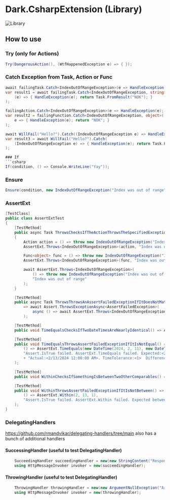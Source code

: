 # Dark.CsharpExtension (Library)
![Library](https://github.com/MarkusRodler/Dark.CsharpExtension/workflows/.NET/badge.svg)

## How to use

### Try (only for Actions)
```csharp
Try(DangerousAction(), (WtfHappenedException e) => { });
```

### Catch Exception from Task, Action or Func
```csharp
await failingTask.Catch<IndexOutOfRangeException>(e => HandleException(e));
var result1 = await failingTask.Catch<IndexOutOfRangeException, string>(
    (e) => { HandleException(e); return Task.FromResult("NOK"); }
);

failingAction.Catch<IndexOutOfRangeException>(e => HandleException(e););
var result2 = failingFunction.Catch<IndexOutOfRangeException, object>(
    e => { HandleException(e); return "NOK"; }
);

await WillFail("Hello?").Catch((IndexOutOfRangeException e) => HandleException(e););
var result3 = await WillFail("Hello?").Catch(
    (IndexOutOfRangeException e) => { HandleException(e); return Task.FromResult("NOK"); }
);

### If
```csharp
If(condition, () => Console.WriteLine("Yay"));
```

### Ensure
```csharp
Ensure(condition, new IndexOutOfRangeException("Index was out of range")),
```

### AssertExt
```csharp
[TestClass]
public class AssertExtTest
{
    [TestMethod]
    public async Task ThrowsChecksIfTheActionThrowsTheSpecifiedException()
    {
        Action action = () => throw new IndexOutOfRangeException("Index was out of range");
        AssertExt.Throws<IndexOutOfRangeException>(action, "Index was out of range");

        Func<object> func = () => throw new IndexOutOfRangeException("Index was out of range");
        AssertExt.Throws<IndexOutOfRangeException>(func, "Index was out of range");

        await AssertExt.Throws<IndexOutOfRangeException>(
            () => throw new IndexOutOfRangeException("Index was out of range"),
            "Index was out of range"
        );
    }

    [TestMethod]
    public async Task ThrowsThrowsAnAssertFailedExceptionIfItDoesNotMatch()
        => await Assert.ThrowsExceptionAsync<AssertFailedException>(
            async () => await AssertExt.Throws<IndexOutOfRangeException>(() => null!, "Index was out of range")
        );

    [TestMethod]
    public void TimeEqualsChecksIfTwoDateTimesAreNearlyIdentical() => AssertExt.TimeEquals(DateTime.Now, DateTime.Now, 1);

    [TestMethod]
    public void TimeEqualsThrowsAssertFailedExceptionIfItIsNotEqual() => AssertExt.Throws<AssertFailedException>(
        () => AssertExt.TimeEquals(new DateTime(2024, 2, 11), new DateTime(2024, 2, 13), 1),
        "Assert.IsTrue failed. AssertExt.TimeEquals failed. Expected:<2/11/2024 12:00:00 AM>. "
        + "Actual:<2/13/2024 12:00:00 AM>. TimeTolerance:<1>  Difference:<172800>."
    );

    [TestMethod]
    public void WithinChecksIfSomethingIsBetweenTwoOtherComparables() => AssertExt.Within(2, 13, 7);

    [TestMethod]
    public void WithinThrowsAssertFailedExceptionIfItIsNotBetween() => AssertExt.Throws<AssertFailedException>(
        () => AssertExt.Within(2, 13, 1),
        "Assert.IsTrue failed. AssertExt.Within failed. Expected between:<2 - 13>. Actual:<1>."
    );
}
```

### DelegatingHandlers
https://github.com/rmandvikar/delegating-handlers/tree/main also has a bunch of additional handlers

#### SuccessingHandler (useful to test DelegatingHandler)
```csharp
    SucceedingHandler succeedingHandler = new(new StringContent("Response content"))
    using HttpMessageInvoker invoker = new(succeedingHandler);
```

#### ThrowingHandler (useful to test DelegatingHandler)
```csharp
    ThrowingHandler throwingHandler = new(new ArgumentNullException("Argument null?"));
    using HttpMessageInvoker invoker = new(throwingHandler);
```
